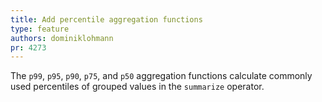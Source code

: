 ```yaml
---
title: Add percentile aggregation functions
type: feature
authors: dominiklohmann
pr: 4273
---
```


The `p99`, `p95`, `p90`, `p75`, and `p50` aggregation functions calculate
commonly used percentiles of grouped values in the `summarize` operator.

